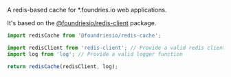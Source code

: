 A redis-based cache for \*.foundries.io web applications.

It's based on the [@foundriesio/redis-client](https://www.npmjs.com/package/@foundriesio/redis-client) package.

```JavaScript
import redisCache from '@foundriesio/redis-cache';

import redisClient from 'redis-client'; // Provide a valid redis client
import log from 'log'; // Provide a valid logger function

return redisCache(redisClient, log);
```
